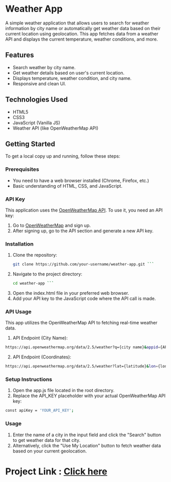 # Weather App
A simple weather application that allows users to search for weather information by city name or automatically get weather data based on their current location using geolocation. This app fetches data from a weather API and displays the current temperature, weather conditions, and more.

## Features
- Search weather by city name.
- Get weather details based on user's current location.
- Displays temperature, weather condition, and city name.
- Responsive and clean UI.

## Technologies Used
- HTML5
- CSS3
- JavaScript (Vanilla JS)
- Weather API (like OpenWeatherMap API)

## Getting Started
To get a local copy up and running, follow these steps:

### Prerequisites
- You need to have a web browser installed (Chrome, Firefox, etc.)
- Basic understanding of HTML, CSS, and JavaScript.

### API Key
This application uses the [OpenWeatherMap API](https://openweathermap.org/api). To use it, you need an API key:
1. Go to [OpenWeatherMap](https://home.openweathermap.org/users/sign_up) and sign up.
2. After signing up, go to the API section and generate a new API key.

### Installation
1. Clone the repository:
   ```bash
   git clone https://github.com/your-username/weather-app.git ```
2. Navigate to the project directory:
   ```bash
   cd weather-app ```
3. Open the index.html file in your preferred web browser.
4. Add your API key to the JavaScript code where the API call is made.

### API Usage
This app utilizes the OpenWeatherMap API to fetching real-time weather data.
1. API Endpoint (City Name):
```bash
https://api.openweathermap.org/data/2.5/weather?q={city name}&appid={API key} 
```
2. API Endpoint (Coordinates):
``` bash 
https://api.openweathermap.org/data/2.5/weather?lat={latitude}&lon={longitude}&appid={API key}
```

### Setup Instructions
1. Open the app.js file located in the root directory.
2. Replace the API_KEY placeholder with your actual OpenWeatherMap API key:
``` bash 
const apiKey = 'YOUR_API_KEY';
```

### Usage
1. Enter the name of a city in the input field and click the "Search" button to get weather data for that city.
2. Alternatively, click the "Use My Location" button to fetch weather data based on your current geolocation.

# Project Link : [Click here](https://mohit5upadhyay.github.io/WeatherApplication/)


